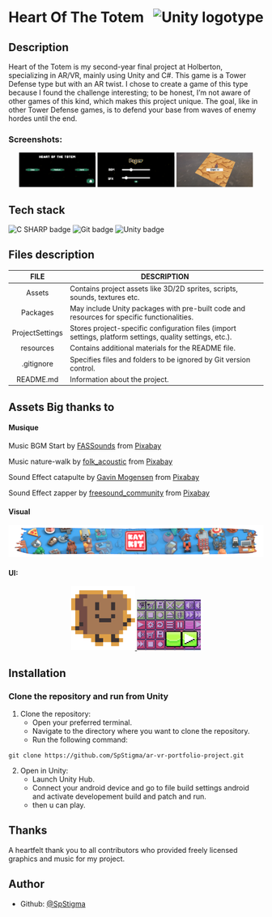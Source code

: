 # Heart Of The Totem <img  height="50px" align="right" src="https://upload.wikimedia.org/wikipedia/commons/8/8a/Official_unity_logo.png" alt="Unity logotype">

## Description

Heart of the Totem is my second-year final project at Holberton, specializing in AR/VR, mainly using Unity and C#. This game is a Tower Defense type but with an AR twist. I chose to create a game of this type because I found the challenge interesting; to be honest, I’m not aware of other games of this kind, which makes this project unique. The goal, like in other Tower Defense games, is to defend your base from waves of enemy hordes until the end.

### Screenshots:

<p align="center">
    <img src="./Ressources/Images/Home.png" alt="Screenshot" width="30%">
    <img src="./Ressources/Images/Option.png" alt="Screenshot" width="30%">
    <img src="./Ressources/Images/Start.png" alt="Screenshot" width="30%">
</p>

## Tech stack

<p align="left">
    <img src="https://img.shields.io/badge/C SHARP-512bd4?logo=csharp&logoColor=white&style=for-the-badge" alt="C SHARP badge">
    <img src="https://img.shields.io/badge/Git-f05032?logo=git&logoColor=white&style=for-the-badge" alt="Git badge">
    <img src="https://img.shields.io/badge/UNITY-000000?logo=unity&logoColor=white&style=for-the-badge" alt="Unity badge">
</p>

## Files description

| FILE            | DESCRIPTION                                                                                               |
| :-------------: | --------------------------------------------------------------------------------------------------------- |
| Assets          | Contains project assets like 3D/2D sprites, scripts, sounds, textures etc.                                   |
| Packages        | May include Unity packages with pre-built code and resources for specific functionalities.                |
| ProjectSettings | Stores project-specific configuration files (import settings, platform settings, quality settings, etc.). |
| resources       | Contains additional materials for the README file.                                                        |
| .gitignore      | Specifies files and folders to be ignored by Git version control.                                         |
| README.md       | Information about the project.                                                             |

## Assets Big thanks to
#### Musique
<p align="left">
Music BGM Start by <a href="https://pixabay.com/users/fassounds-3433550/?utm_source=link-attribution&utm_medium=referral&utm_campaign=music&utm_content=160166">FASSounds</a> from <a href="https://pixabay.com/music//?utm_source=link-attribution&utm_medium=referral&utm_campaign=music&utm_content=160166">Pixabay</a>
</p>
<p align="left">
Music nature-walk by <a href="https://pixabay.com/users/folk_acoustic-25300778/?utm_source=link-attribution&utm_medium=referral&utm_campaign=music&utm_content=124997">folk_acoustic</a> from <a href="https://pixabay.com//?utm_source=link-attribution&utm_medium=referral&utm_campaign=music&utm_content=124997">Pixabay</a>
</p>
<p align="left">
Sound Effect catapulte by <a href="https://pixabay.com/fr/users/fronbondi_skegs-23154649/?utm_source=link-attribution&utm_medium=referral&utm_campaign=music&utm_content=242106">Gavin Mogensen</a> from <a href="https://pixabay.com/sound-effects//?utm_source=link-attribution&utm_medium=referral&utm_campaign=music&utm_content=242106">Pixabay</a>
</p>
<p align="left">
Sound Effect zapper by <a href="https://pixabay.com/fr/users/freesound_community-46691455/?utm_source=link-attribution&utm_medium=referral&utm_campaign=music&utm_content=37980">freesound_community</a> from <a href="https://pixabay.com/sound-effects//?utm_source=link-attribution&utm_medium=referral&utm_campaign=music&utm_content=37980">Pixabay</a>
</p>
 
#### Visual
<p align="left">
<a href="https://kaylousberg.itch.io/" target ="_blank">
<img src="./Ressources/Images/Kaykit.png" alt="Kaylousberg's Itch.io Page">
</a>
</p>

#### UI:
<p align="center">
  <a href="https://srtoasty.itch.io/ui-assets-pack-2" target="_blank">
    <img src="./Ressources/Images/UI1.png" alt="Srtoatsy's Itch.io Page" width="25%">
  </a>
  <a href="https://kicked-in-teeth.itch.io/button-ui" target="_blank">
    <img src="./Ressources/Images/UI2.gif" alt="Kicked in Teeth page" width="25%">
  </a>
</p>


## Installation

### Clone the repository and run from Unity

1. Clone the repository:
    - Open your preferred terminal.
    - Navigate to the directory where you want to clone the repository.
    - Run the following command:
```
git clone https://github.com/SpStigma/ar-vr-portfolio-project.git
```

2. Open in Unity:
    - Launch Unity Hub.
    - Connect your android device and go to file build settings android and activate developement build and patch and run.
    - then u can play.



## Thanks

A heartfelt thank you to all contributors who provided freely licensed graphics and music for my project.


## Author
- Github: [@SpStigma](https://github.com/SpStigma)

